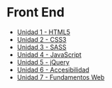 **Front End**
====================================

 - [Unidad 1 - HTML5](https://github.com/CoderHouse/frontend/blob/master/html5.md)
 - [Unidad 2 - CSS3](https://github.com/CoderHouse/frontend/blob/master/css3.md)
 - [Unidad 3 - SASS](https://github.com/CoderHouse/frontend/blob/master/sass.md)
 - [Unidad 4 - JavaScript]()
 - [Unidad 5 - jQuery]()
 - [Unidad 6 - Accesibilidad]()
 - [Unidad 7 - Fundamentos Web]()
